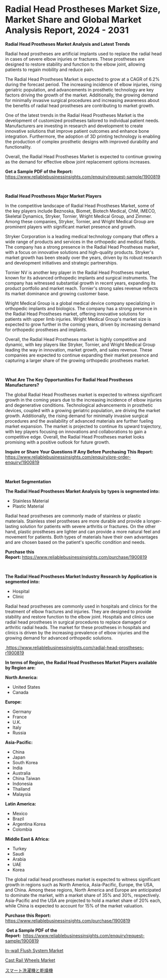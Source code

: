 <p><h1>Radial Head Prostheses Market Size, Market Share and Global Market Analysis Report, 2024 - 2031</h1></p><p><strong>Radial Head Prostheses Market Analysis and Latest Trends</strong></p>
<p><p>Radial head prostheses are artificial implants used to replace the radial head in cases of severe elbow injuries or fractures. These prostheses are designed to restore stability and function to the elbow joint, allowing patients to regain mobility and reduce pain.</p><p>The Radial Head Prostheses Market is expected to grow at a CAGR of 6.2% during the forecast period. The increasing incidence of elbow injuries, rising geriatric population, and advancements in prosthetic technology are key factors driving the growth of the market. Additionally, the growing demand for minimally invasive surgical procedures and increasing awareness about the benefits of radial head prostheses are contributing to market growth.</p><p>One of the latest trends in the Radial Head Prostheses Market is the development of customized prostheses tailored to individual patient needs. Manufacturers are investing in research and development to create innovative solutions that improve patient outcomes and enhance bone integration. Furthermore, the adoption of 3D printing technology is enabling the production of complex prosthetic designs with improved durability and functionality.</p><p>Overall, the Radial Head Prostheses Market is expected to continue growing as the demand for effective elbow joint replacement options increases.</p></p>
<p><strong>Get a Sample PDF of the Report:&nbsp;</strong> <a href="https://www.reliablebusinessinsights.com/enquiry/request-sample/1900819">https://www.reliablebusinessinsights.com/enquiry/request-sample/1900819</a></p>
<p>&nbsp;</p>
<p><strong>Radial Head Prostheses Major Market Players</strong></p>
<p><p>In the competitive landscape of Radial Head Prostheses Market, some of the key players include Beznoska, Biomet, Biotech Medical, ChM, IMECO, Skeletal Dynamics, Stryker, Tornier, Wright Medical Group, and Zimmer. Among these companies, Stryker, Tornier, and Wright Medical Group are prominent players with significant market presence and growth.</p><p>Stryker Corporation is a leading medical technology company that offers a wide range of products and services in the orthopedic and medical fields. The company has a strong presence in the Radial Head Prostheses market, with a focus on innovative solutions and high-quality products. Stryker's market growth has been steady over the years, driven by its robust research and development initiatives and strategic partnerships.</p><p>Tornier NV is another key player in the Radial Head Prostheses market, known for its advanced orthopedic implants and surgical instruments. The company has witnessed substantial growth in recent years, expanding its product portfolio and market reach. Tornier's strong sales revenue reflects its market dominance and growing customer base.</p><p>Wright Medical Group is a global medical device company specializing in orthopedic implants and biologics. The company has a strong presence in the Radial Head Prostheses market, offering innovative solutions for patients with upper limb injuries. Wright Medical Group's market size is expected to grow further in the coming years, driven by increasing demand for orthopedic prostheses and implants.</p><p>Overall, the Radial Head Prostheses market is highly competitive and dynamic, with key players like Stryker, Tornier, and Wright Medical Group leading the way in innovation, market growth, and sales revenue. These companies are expected to continue expanding their market presence and capturing a larger share of the growing orthopedic prostheses market.</p></p>
<p>&nbsp;</p>
<p><strong>What Are The Key Opportunities For Radial Head Prostheses Manufacturers?</strong></p>
<p><p>The global Radial Head Prostheses market is expected to witness significant growth in the coming years due to the increasing incidence of elbow injuries and degenerative conditions. Technological advancements in prosthetic devices, coupled with a growing geriatric population, are driving the market growth. Additionally, the rising demand for minimally invasive surgical procedures and the availability of advanced materials are further fueling market expansion. The market is projected to continue its upward trajectory, with key players focusing on innovations and collaborations to gain a competitive edge. Overall, the Radial Head Prostheses market looks promising with a positive outlook for future growth.</p></p>
<p><strong>Inquire or Share Your Questions If Any Before Purchasing This Report:</strong> <a href="https://www.reliablebusinessinsights.com/enquiry/pre-order-enquiry/1900819">https://www.reliablebusinessinsights.com/enquiry/pre-order-enquiry/1900819</a></p>
<p>&nbsp;</p>
<p><strong>Market Segmentation</strong></p>
<p><strong>The Radial Head Prostheses Market Analysis by types is segmented into:</strong></p>
<p><ul><li>Stainless Material</li><li>Plastic Material</li></ul></p>
<p><p>Radial head prostheses are commonly made of stainless or plastic materials. Stainless steel prostheses are more durable and provide a longer-lasting solution for patients with severe arthritis or fractures. On the other hand, plastic prostheses are lighter and can provide a more natural feel and movement for patients. Both types of materials have their own advantages and are chosen based on the patient's specific condition and needs.</p></p>
<p><strong>Purchase this Report:&nbsp;</strong><a href="https://www.reliablebusinessinsights.com/purchase/1900819">https://www.reliablebusinessinsights.com/purchase/1900819</a></p>
<p>&nbsp;</p>
<p><strong>The Radial Head Prostheses Market Industry Research by Application is segmented into:</strong></p>
<p><ul><li>Hospital</li><li>Clinic</li></ul></p>
<p><p>Radial head prostheses are commonly used in hospitals and clinics for the treatment of elbow fractures and injuries. They are designed to provide stability and restore function to the elbow joint. Hospitals and clinics use radial head prostheses in surgical procedures to replace damaged or arthritic radial heads. The market for these prostheses in hospitals and clinics is driven by the increasing prevalence of elbow injuries and the growing demand for advanced orthopedic solutions.</p></p>
<p><a href="https://www.reliablebusinessinsights.com/radial-head-prostheses-r1900819">&nbsp;https://www.reliablebusinessinsights.com/radial-head-prostheses-r1900819</a></p>
<p><strong>In terms of Region, the Radial Head Prostheses Market Players available by Region are:</strong></p>
<p>
    <p> <strong> North America: </strong>
        <ul>
            <li>United States</li>
            <li>Canada</li>
        </ul>
        </p> 
    <p> <strong> Europe: </strong>
        <ul>
            <li>Germany</li>
            <li>France</li>
            <li>U.K.</li>
            <li>Italy</li>
            <li>Russia</li>
        </ul>
        </p> 
    <p> <strong> Asia-Pacific: </strong>
        <ul>
            <li>China</li>
            <li>Japan</li>
            <li>South Korea</li>
            <li>India</li>
            <li>Australia</li>
            <li>China Taiwan</li>
            <li>Indonesia</li>
            <li>Thailand</li>
            <li>Malaysia</li>
        </ul>
        </p> 
    <p> <strong> Latin America: </strong>
        <ul>
            <li>Mexico</li>
            <li>Brazil</li>
            <li>Argentina Korea</li>
            <li>Colombia</li>
        </ul>
        </p> 
    <p> <strong> Middle East & Africa: </strong>
        <ul>
            <li>Turkey</li>
            <li>Saudi</li>
            <li>Arabia</li>
            <li>UAE</li>
            <li>Korea</li>
        </ul>
    </p>
    </p>
<p><p>The global radial head prostheses market is expected to witness significant growth in regions such as North America, Asia-Pacific, Europe, the USA, and China. Among these regions, North America and Europe are anticipated to dominate the market, with a market share of 35% and 30%, respectively. Asia-Pacific and the USA are projected to hold a market share of 20% each, while China is expected to account for 15% of the market valuation.</p></p>
<p><strong>Purchase this Report: </strong><a href="https://www.reliablebusinessinsights.com/purchase/1900819">https://www.reliablebusinessinsights.com/purchase/1900819</a></p>
<p>&nbsp;<strong>Get a Sample PDF of the Report:&nbsp;&nbsp;</strong><a href="https://www.reliablebusinessinsights.com/enquiry/request-sample/1900819">https://www.reliablebusinessinsights.com/enquiry/request-sample/1900819</a></p>
<p><strong></strong></p>
<p><p><a href="https://github.com/seekum/Market-Research-Report-List-3/blob/main/in-wall-flush-system-market.md">In-wall Flush System Market</a></p><p><a href="https://github.com/nancykennedykellievqfqt2/Market-Research-Report-List-3/blob/main/cast-rail-wheels-market.md">Cast Rail Wheels Market</a></p><p><a href="https://github.com/reliezer65/Market-Research-Report-List-2/blob/main/6789727170150.md">スマート洗濯機と乾燥機</a></p></p>